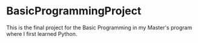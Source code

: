 # BasicProgrammingProject
This is the final project for the Basic Programming in my Master's program where I first learned Python.
